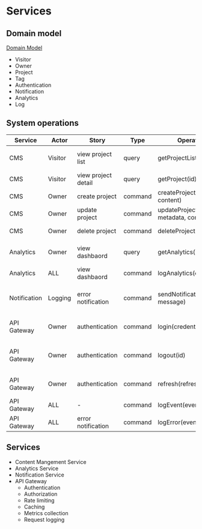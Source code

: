 # Services 

## Domain model 
[Domain Model](https://www.figma.com/board/KbTFzGSjoDWLn48sB3dicG/Server?node-id=0-1&p=f&t=gtjuR8M1aZok18ya-0)
- Visitor 
- Owner 
- Project 
- Tag
- Authentication 
- Notification 
- Analytics 
- Log

## System operations

| Service      | Actor   | Story               | Type    | Operation                            | Description                          | 
| ------------ | ------- | ------------------- | ------- | ------------------------------------ | ------------------------------------ | 
| CMS          | Visitor | view project list   | query   | getProjectList()                     | retrieve a list of projects          | 
| CMS          | Visitor | view project detail | query   | getProject(id)                       | retrieve a project                   | 
| CMS          | Owner   | create project      | command | createProject(metadata, content)     | create a project                     | 
| CMS          | Owner   | update project      | command | updateProject(id, metadata, content) | update a project                     | 
| CMS          | Owner   | delete project      | command | deleteProject(id)                    | delete a project                     |  
| Analytics    | Owner   | view dashbaord      | query   | getAnalytics()                       | retrieve web traffic data            | 
| Analytics    | ALL     | view dashbaord      | command | logAnalytics(eventData)              | logs web traffic data                | 
| Notification | Logging | error notification  | command | sendNotification(id, message)        | sends an error notification to owner | 
| API Gateway  | Owner   | authentication      | command | login(credentials)                   | log the owner into the system        | 
| API Gateway  | Owner   | authentication      | command | logout(id)                           | log the owner out of the system      |
| API Gateway  | Owner   | authentication      | command | refresh(refreshToken)                | refresh access token                 | 
| API Gateway  | ALL     | -                   | command | logEvent(eventData)                  | logs system events                   | 
| API Gateway  | ALL     | error notification  | command | logError(eventData)                  | logs system errors                   | 

## Services 
- Content Mangement Service
- Analytics Service
- Notification Service
- API Gateway 
  - Authentication
  - Authorization
  - Rate limiting
  - Caching
  - Metrics collection
  - Request logging